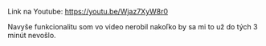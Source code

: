 Link na Youtube: https://youtu.be/Wjaz7XyW8r0

Navyše funkcionalitu som vo video nerobil nakoľko by sa mi to už do tých 3 minút nevošlo.
